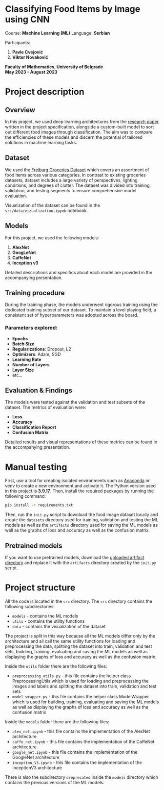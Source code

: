# Classifying Food Items by Image using CNN

Course: **Machine Learning (ML)**
Language: **Serbian** <br>

Participants:
1. **Pavle Cvejović** <br>
2. **Viktor Novaković** <br>

**Faculty of Mathematics, University of Belgrade** <br>
**May 2023 - August 2023**

# Project description

## Overview
In this project, we used deep learning architectures from the [research paper](http://cs231n.stanford.edu/reports/2017/pdfs/607.pdf) written in the project specification, alongside a custom-built model to sort out different food images through classification. The aim was to compare the efficiencies of these models and discern the potential of tailored solutions in machine learning tasks.

## Dataset
We used the [Freiburg Groceries Dataset](http://aisdatasets.informatik.uni-freiburg.de/freiburg_groceries_dataset) which covers an assortment of food items across various categories. In contrast to existing groceries datasets, dataset includes a large variety of perspectives, lighting conditions, and degrees of clutter. The dataset was divided into training, validation, and testing segments to ensure comprehensive model evaluation.

Visualization of the dataset can be found in the `src/data/vizualization.ipynb` notebook.

## Models

For this project, we used the following models:

1. **AlexNet**
2. **GoogLeNet**
3. **CaffeNet**
4. **Inception v3**

Detailed descriptions and specifics about each model are provided in the accompanying presentation.

## Training procedure
During the training phase, the models underwent rigorous training using the dedicated training subset of our dataset. To maintain a level playing field, a consistent set of hyperparameters was adopted across the board. 

### Parameters explored:
- **Epochs**
- **Batch Size**
- **Regularizations**: Dropout, L2
- **Optimizers**: Adam, SGD
- **Learning Rate**
- **Number of Layers**
- **Layer Size**
- etc...

## Evaluation & Findings
The models were tested against the validation and test subsets of the dataset. The metrics of evaluation were:
- **Loss**
- **Accuracy**
- **Classification Report**
- **Confusion Matrix**

Detailed results and visual representations of these metrics can be found in the accompanying presentation.

# Manual testing

First, use a tool for creating isolated environments such as [Anaconda](https://www.anaconda.com/) or venv to create a new environment and activate it. The Python version used in this project is **3.9.17**. Then, install the required packages by running the following command:

```bash
pip install -r requirements.txt
```

Then, run the `init.py` script to download the food image dataset locally and create the `datasets` directory used for training, validation and testing the ML models as well as the `artifacts` directory used for saving the ML models as well as the graphs of loss and accuracy as well as the confusion matrix.

## Pretrained models

If you want to use pretrained models, download the [uploaded artifact directory](https://drive.google.com/file/d/1ySYOERs3l0AjD_z9YWQuKZHuGwZj6QXB/view) and replace it with the `artifacts` directory created by the `init.py` script.

# Project structure

All the code is located in the `src` directory. The `src` directory contains the following subdirectories:
- `models` - contains the ML models
- `utils` - contains the utility functions
- `data` - contains the visualization of the dataset

The project is split in this way because all the ML models differ only by the architecture and all call the same utility functions for loading and preprocessing the data, splitting the dataset into train, validation and test sets, building, training, evaluating and saving the ML models as well as displaying the graphs of loss and accuracy as well as the confusion matrix.

Inside the `utils` folder there are the following files:
- `preprocessing_utils.py` - this file contains the helper class PreprocessingUtils which is used for loading and preprocessing the images and labels and splitting the dataset into train, validation and test sets
- `model_wrapper.py` - this file contains the helper class ModelWrapper which is used for building, training, evaluating and saving the ML models as well as displaying the graphs of loss and accuracy as well as the confusion matrix

Inside the `models` folder there are the following files:
- `alex_net.ipynb` - this file contains the implementation of the AlexNet architecture
- `caffe_net.ipynb` - this file contains the implementation of the CaffeNet architecture
- `google_net.ipynb` - this file contains the implementation of the GoogleNet architecture
- `inception_V3.ipynb` - this file contains the implementation of the InceptionV3 architecture

There is also the subdirectory `dreprecated` inside the `models` directory which contains the previous versions of the ML models.